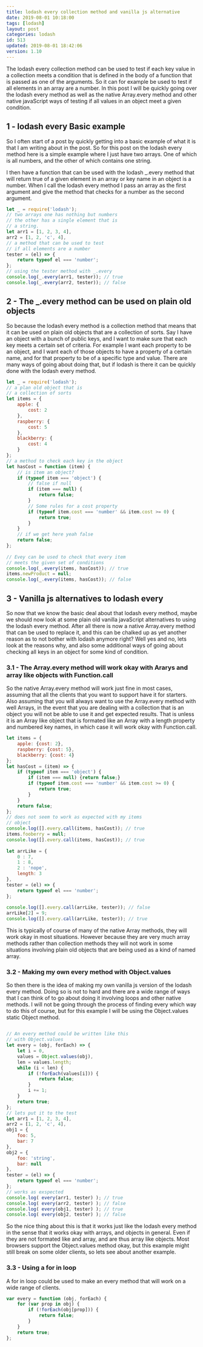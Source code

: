 ```yaml
---
title: lodash every collection method and vanilla js alternative
date: 2019-08-01 10:18:00
tags: [lodash]
layout: post
categories: lodash
id: 513
updated: 2019-08-01 18:42:06
version: 1.10
---
```


The lodash every collection method can be used to test if each key value in a collection meets a condition that is defined in the body of a function that is passed as one of the arguments. So it can for example be used to test if all elements in an array are a number. In this post I will be quickly going over the lodash every method as well as the native Array.every method and other native javaScript ways of testing if all values in an object meet a given condition.


<!-- more -->

## 1 - lodash every Basic example

So I often start of a post by quickly getting into a basic example of what it is that I am writing about in the post. So for this post on the lodash every method here is a simple example where I just have two arrays. One of which is all numbers, and the other of which contains one string.

I then have a function that can be used with the lodash \_.every method that will return true of a given element in an array or key name in an object is a number. When I call the lodash every method I pass an array as the first argument and give the method that checks for a number as the second argument.


```js
let _ = require('lodash');
// two arrays one has nothing but numbers
// the other has a single element that is
// a string.
let arr1 = [1, 2, 3, 4],
arr2 = [1, 2, 'c', 4],
// a method that can be used to test
// if all elements are a number
tester = (el) => {
    return typeof el === 'number';
};
// using the tester method with _.every
console.log(_.every(arr1, tester)); // true
console.log(_.every(arr2, tester)); // false
```

## 2 - The \_.every method can be used on plain old objects

So because the lodash every method is a collection method that means that it can be used on plain old objects that are a collection of sorts. Say I have an object with a bunch of public keys, and I want to make sure that each key meets a certain set of criteria. For example I want each property to be an object, and I want each of those objects to have a property of a certain name, and for that property to be of a specific type and value. There are many ways of going about doing that, but if lodash is there it can be quickly done with the lodash every method.

```js
let _ = require('lodash');
// a plan old object that is
// a collection of sorts
let items = {
    apple: {
        cost: 2
    },
    raspberry: {
        cost: 5
    },
    blackberry: {
        cost: 4
    }
};
// a method to check each key in the object
let hasCost = function (item) {
    // is item an object?
    if (typeof item === 'object') {
        // false if null
        if (item === null) {
            return false;
        }
        // Some rules for a cost property
        if (typeof item.cost === 'number' && item.cost >= 0) {
            return true;
        }
    }
    // if we get here yeah false
    return false;
};
 
// Evey can be used to check that every item
// meets the given set of conditions
console.log(_.every(items, hasCost)); // true
items.newProduct = null;
console.log(_.every(items, hasCost)); // false
```

## 3 - Vanilla js alternatives to lodash every

So now that we know the basic deal about that lodash every method, maybe we should now look at some plain old vanilla javaScript alternatives to using the lodash every method. After all there is now a native Array.every method that can be used to replace it, and this can be chalked up as yet another reason as to not bother with lodash anymore right? Well yes and no, lets look at the reasons why, and also some additional ways of going about checking all keys in an object for some kind of condition.

### 3.1 - The Array.every method will work okay with Ararys and array like objects with Function.call

So the native Array.every method will work just fine in most cases, assuming that all the clients that you want to support have it for starters. Also assuming that you will always want to use the Array.every method with well Arrays, in the event that you are dealing with a collection that is an object you will not be able to use it and get expected results. That is unless it is an Array like object that is formated like an Array with a length property and numbered key names, in which case it will work okay with Function.call.

```js
let items = {
    apple: {cost: 2},
    raspberry: {cost: 5},
    blackberry: {cost: 4}
};
let hasCost = (item) => {
    if (typeof item === 'object') {
        if (item === null) {return false;}
        if (typeof item.cost === 'number' && item.cost >= 0) {
            return true;
        }
    }
    return false;
};
// does not seem to work as expected with my items
// object
console.log([].every.call(items, hasCost)); // true
items.fooberry = null;
console.log([].every.call(items, hasCost)); // true
 
let arrLike = {
    0 : 7,
    1 : 8,
    2 : 'nope',
    length: 3
},
tester = (el) => {
    return typeof el === 'number';
};
 
console.log([].every.call(arrLike, tester)); // false
arrLike[2] = 9;
console.log([].every.call(arrLike, tester)); // true
```

This is typically of course of many of the native Array methods, they will work okay in most situations. However because they are very much array methods rather than collection methods they will not work in some situations involving plain old objects that are being used as a kind of named array.

### 3.2 - Making my own every method with Object.values

So then there is the idea of making my own vanilla js version of the lodash every method. Doing so is not to hard and there are a wide range of ways that I can think of to go about doing it involving loops and other native methods. I will not be going through the process of finding every which way to do this of course, but for this example I will be using the Object.values static Object method.

```js

// An every method could be written like this
// with Object.values
let every = (obj, forEach) => {
    let i = 0,
    values = Object.values(obj),
    len = values.length;
    while (i < len) {
        if (!forEach(values[i])) {
            return false;
        }
        i += 1;
    }
    return true;
};
// lets put it to the test
let arr1 = [1, 2, 3, 4],
arr2 = [1, 2, 'c', 4],
obj1 = {
    foo: 5,
    bar: 7
},
obj2 = {
    foo: 'string',
    bar: null
},
tester = (el) => {
    return typeof el === 'number';
};
// works as exspected
console.log( every(arr1, tester) ); // true
console.log( every(arr2, tester) ); // false
console.log( every(obj1, tester) ); // true
console.log( every(obj2, tester) ); // false
```

So the nice thing about this is that it works just like the lodash every method in the sense that it works okay with arrays, and objects in general. Even if they are not formated like and array, and are thus array like objects. Most browsers support the Object.values method okay, but this example might still break on some older clients, so lets see about another example.

### 3.3 - Using a for in loop

A for in loop could be used to make an every method that will work on a wide range of clients.

```js
var every = function (obj, forEach) {
    for (var prop in obj) {
        if (!forEach(obj[prop])) {
            return false;
        }
    }
    return true;
};
```